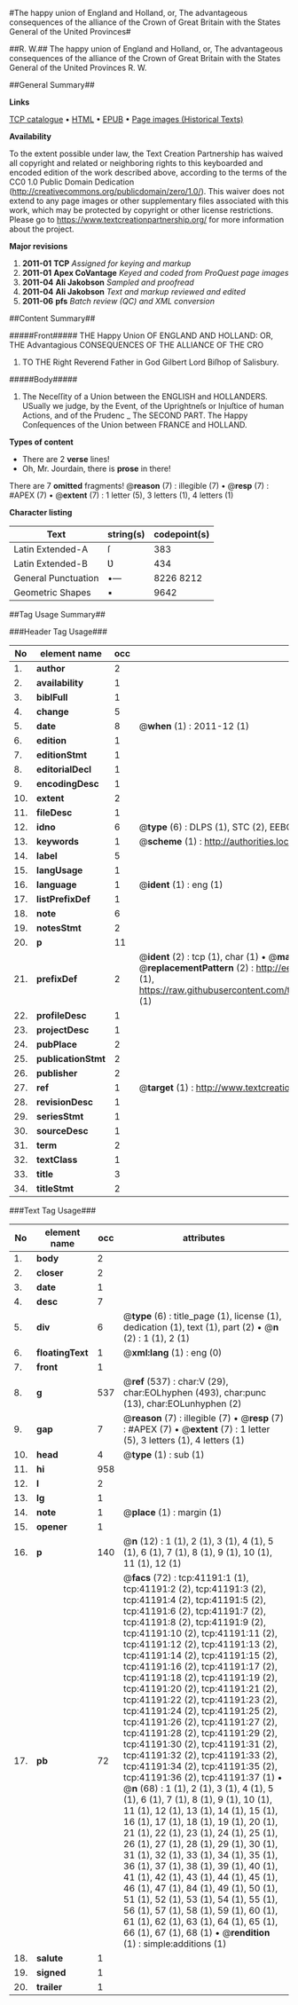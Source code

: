 #The happy union of England and Holland, or, The advantageous consequences of the alliance of the Crown of Great Britain with the States General of the United Provinces#

##R. W.##
The happy union of England and Holland, or, The advantageous consequences of the alliance of the Crown of Great Britain with the States General of the United Provinces
R. W.

##General Summary##

**Links**

[TCP catalogue](http://www.ota.ox.ac.uk/tcp/)  • 
[HTML](http://tei.it.ox.ac.uk/tcp/Texts-HTML/free/A67/A67669.html)  • 
[EPUB](http://tei.it.ox.ac.uk/tcp/Texts-EPUB/free/A67/A67669.epub) • 
[Page images (Historical Texts)](https://historicaltexts.jisc.ac.uk/eebo-08251248e)

**Availability**

To the extent possible under law, the Text Creation Partnership has waived all copyright and related or neighboring rights to this keyboarded and encoded edition of the work described above, according to the terms of the CC0 1.0 Public Domain Dedication (http://creativecommons.org/publicdomain/zero/1.0/). This waiver does not extend to any page images or other supplementary files associated with this work, which may be protected by copyright or other license restrictions. Please go to https://www.textcreationpartnership.org/ for more information about the project.

**Major revisions**

1. __2011-01__ __TCP__ *Assigned for keying and markup*
1. __2011-01__ __Apex CoVantage__ *Keyed and coded from ProQuest page images*
1. __2011-04__ __Ali Jakobson__ *Sampled and proofread*
1. __2011-04__ __Ali Jakobson__ *Text and markup reviewed and edited*
1. __2011-06__ __pfs__ *Batch review (QC) and XML conversion*

##Content Summary##

#####Front#####
THE Happy Union OF ENGLAND AND HOLLAND: OR, THE Advantagious CONSEQUENCES OF THE ALLIANCE OF THE CRO
1. TO THE Right Reverend Father in God Gilbert Lord Biſhop of Salisbury.

#####Body#####

1. The Neceſſity of a Union between the ENGLISH and HOLLANDERS.
USually we judge, by the Event, of the Uprightneſs or Injuſtice of human Actions, and of the Prudenc
    _ The SECOND PART. The Happy Conſequences of the Union between FRANCE and HOLLAND.

**Types of content**

  * There are 2 **verse** lines!
  * Oh, Mr. Jourdain, there is **prose** in there!

There are 7 **omitted** fragments! 
 @__reason__ (7) : illegible (7)  •  @__resp__ (7) : #APEX (7)  •  @__extent__ (7) : 1 letter (5), 3 letters (1), 4 letters (1)

**Character listing**


|Text|string(s)|codepoint(s)|
|---|---|---|
|Latin Extended-A|ſ|383|
|Latin Extended-B|Ʋ|434|
|General Punctuation|•—|8226 8212|
|Geometric Shapes|▪|9642|

##Tag Usage Summary##

###Header Tag Usage###

|No|element name|occ|attributes|
|---|---|---|---|
|1.|__author__|2||
|2.|__availability__|1||
|3.|__biblFull__|1||
|4.|__change__|5||
|5.|__date__|8| @__when__ (1) : 2011-12 (1)|
|6.|__edition__|1||
|7.|__editionStmt__|1||
|8.|__editorialDecl__|1||
|9.|__encodingDesc__|1||
|10.|__extent__|2||
|11.|__fileDesc__|1||
|12.|__idno__|6| @__type__ (6) : DLPS (1), STC (2), EEBO-CITATION (1), OCLC (1), VID (1)|
|13.|__keywords__|1| @__scheme__ (1) : http://authorities.loc.gov/ (1)|
|14.|__label__|5||
|15.|__langUsage__|1||
|16.|__language__|1| @__ident__ (1) : eng (1)|
|17.|__listPrefixDef__|1||
|18.|__note__|6||
|19.|__notesStmt__|2||
|20.|__p__|11||
|21.|__prefixDef__|2| @__ident__ (2) : tcp (1), char (1)  •  @__matchPattern__ (2) : ([0-9\-]+):([0-9IVX]+) (1), (.+) (1)  •  @__replacementPattern__ (2) : http://eebo.chadwyck.com/downloadtiff?vid=$1&page=$2 (1), https://raw.githubusercontent.com/textcreationpartnership/Texts/master/tcpchars.xml#$1 (1)|
|22.|__profileDesc__|1||
|23.|__projectDesc__|1||
|24.|__pubPlace__|2||
|25.|__publicationStmt__|2||
|26.|__publisher__|2||
|27.|__ref__|1| @__target__ (1) : http://www.textcreationpartnership.org/docs/. (1)|
|28.|__revisionDesc__|1||
|29.|__seriesStmt__|1||
|30.|__sourceDesc__|1||
|31.|__term__|2||
|32.|__textClass__|1||
|33.|__title__|3||
|34.|__titleStmt__|2||


###Text Tag Usage###

|No|element name|occ|attributes|
|---|---|---|---|
|1.|__body__|2||
|2.|__closer__|2||
|3.|__date__|1||
|4.|__desc__|7||
|5.|__div__|6| @__type__ (6) : title_page (1), license (1), dedication (1), text (1), part (2)  •  @__n__ (2) : 1 (1), 2 (1)|
|6.|__floatingText__|1| @__xml:lang__ (1) : eng (0)|
|7.|__front__|1||
|8.|__g__|537| @__ref__ (537) : char:V (29), char:EOLhyphen (493), char:punc (13), char:EOLunhyphen (2)|
|9.|__gap__|7| @__reason__ (7) : illegible (7)  •  @__resp__ (7) : #APEX (7)  •  @__extent__ (7) : 1 letter (5), 3 letters (1), 4 letters (1)|
|10.|__head__|4| @__type__ (1) : sub (1)|
|11.|__hi__|958||
|12.|__l__|2||
|13.|__lg__|1||
|14.|__note__|1| @__place__ (1) : margin (1)|
|15.|__opener__|1||
|16.|__p__|140| @__n__ (12) : 1 (1), 2 (1), 3 (1), 4 (1), 5 (1), 6 (1), 7 (1), 8 (1), 9 (1), 10 (1), 11 (1), 12 (1)|
|17.|__pb__|72| @__facs__ (72) : tcp:41191:1 (1), tcp:41191:2 (2), tcp:41191:3 (2), tcp:41191:4 (2), tcp:41191:5 (2), tcp:41191:6 (2), tcp:41191:7 (2), tcp:41191:8 (2), tcp:41191:9 (2), tcp:41191:10 (2), tcp:41191:11 (2), tcp:41191:12 (2), tcp:41191:13 (2), tcp:41191:14 (2), tcp:41191:15 (2), tcp:41191:16 (2), tcp:41191:17 (2), tcp:41191:18 (2), tcp:41191:19 (2), tcp:41191:20 (2), tcp:41191:21 (2), tcp:41191:22 (2), tcp:41191:23 (2), tcp:41191:24 (2), tcp:41191:25 (2), tcp:41191:26 (2), tcp:41191:27 (2), tcp:41191:28 (2), tcp:41191:29 (2), tcp:41191:30 (2), tcp:41191:31 (2), tcp:41191:32 (2), tcp:41191:33 (2), tcp:41191:34 (2), tcp:41191:35 (2), tcp:41191:36 (2), tcp:41191:37 (1)  •  @__n__ (68) : 1 (1), 2 (1), 3 (1), 4 (1), 5 (1), 6 (1), 7 (1), 8 (1), 9 (1), 10 (1), 11 (1), 12 (1), 13 (1), 14 (1), 15 (1), 16 (1), 17 (1), 18 (1), 19 (1), 20 (1), 21 (1), 22 (1), 23 (1), 24 (1), 25 (1), 26 (1), 27 (1), 28 (1), 29 (1), 30 (1), 31 (1), 32 (1), 33 (1), 34 (1), 35 (1), 36 (1), 37 (1), 38 (1), 39 (1), 40 (1), 41 (1), 42 (1), 43 (1), 44 (1), 45 (1), 46 (1), 47 (1), 84 (1), 49 (1), 50 (1), 51 (1), 52 (1), 53 (1), 54 (1), 55 (1), 56 (1), 57 (1), 58 (1), 59 (1), 60 (1), 61 (1), 62 (1), 63 (1), 64 (1), 65 (1), 66 (1), 67 (1), 68 (1)  •  @__rendition__ (1) : simple:additions (1)|
|18.|__salute__|1||
|19.|__signed__|1||
|20.|__trailer__|1||

